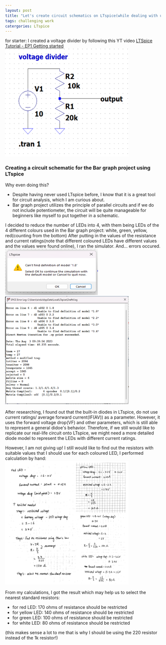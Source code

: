 ```yaml
---
layout: post
title: "Let's create circuit schematics on LTspice(while dealing with unexpected error)!"
tags: challenging work
catergories: LTspice
---
```

for starter: I created a voltage divider by following this YT video [LTSpice Tutorial - EP1 Getting started](https://youtu.be/JRcyHuyb1V0)
<img src="https://raw.githubusercontent.com/TomatoNut/myblog/main/voltage%20divisor.png" alt="voltage divider" width="400px" height="350px">

### Creating a circuit schematic for the Bar graph project using LTspice
Why even doing this?
- Despite having never used LTspice before, I know that it is a great tool for circuit analysis, which I am curious about.
- Bar graph project utilizes the principle of parallel circuits and if we do not include potentiometer, the circuit will be quite manageable for beginners like myself to put together in a schematic.
<imag src="https://raw.githubusercontent.com/TomatoNut/myblog/main/bar%20graph%20schematic.png" width= "300px" height="500px">
I decided to reduce the number of LEDs into 4, with them being LEDs of the 4 different colours used in the Bar graph project: white, green, yellow, red(counting from the bottom)
After putting in the values of the resistance and current ratings(note that different coloured LEDs have different values and the values were found online), I ran the simulator.
And... errors occured.

<img src= "https://raw.githubusercontent.com/TomatoNut/myblog/main/error1-no%20model%20found.png" width="300px" height="150px">
<img src="https://raw.githubusercontent.com/TomatoNut/myblog/main/error2-led%20current%20ratings.png" width="400px" height="350px">  

After researching, I found out that the built-in diodes in LTspice, do not use current ratings/ average forward current(IF(AV)) as a parameter. However, it uses the forward voltage drop(VF) and other parameters, which is still able to represent a general didoe's behavior. Therefore, if we still would like to replicate our real-life circuit onto LTspice, we might need a more detailed diode model to represent the LEDs with different current ratings.  

However, I am not giving up!
I still would like to find out the resistors with suitable values that I should use for each coloured LED, I performed calculation by hand:  
<img src="https://raw.githubusercontent.com/TomatoNut/myblog/main/bar%20graph%20resistor%20calculation.jpg" width="400px" height="400px">  

From my calculations, I got the result which may help us to select the nearest standard resistors:
- for red LED: 170 ohms of resistance should be restricted 
- for yellow LED: 140 ohms of resistance should be restricted 
- for green LED: 100 ohms of resistance should be restricted 
- for white LED: 80 ohms of resistance should be restricted


(this makes sense a lot to me that is why I should be using the 220 resistor instead of the 1k resistor!)
